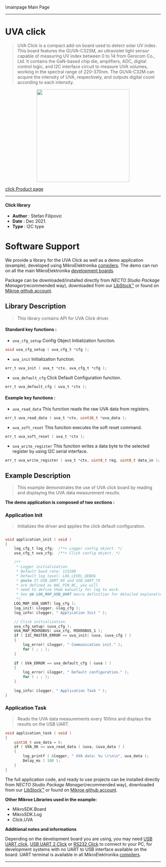\mainpage Main Page

---
# UVA click

> UVA Click is a compact add-on board used to detect solar UV index. This board features the GUVA-C32SM, an ultraviolet light sensor capable of measuring UV index between 0 to 14 from Genicom Co., Ltd. It contains the GaN-based chip die, amplifiers, ADC, digital control logic, and I2C interface circuit to measure UVA volumes, working in the spectral range of 220-370nm. The GUVA-C32M can acquire the intensity of UVA, respectively, and outputs digital count according to each intensity.

<p align="center">
  <img src="https://download.mikroe.com/images/click_for_ide/uva_click.png" height=300px>
</p>

[click Product page](https://www.mikroe.com/uva-click)

---


#### Click library

- **Author**        : Stefan Filipovic
- **Date**          : Dec 2021.
- **Type**          : I2C type


# Software Support

We provide a library for the UVA Click
as well as a demo application (example), developed using MikroElektronika
[compilers](https://www.mikroe.com/necto-studio).
The demo can run on all the main MikroElektronika [development boards](https://www.mikroe.com/development-boards).

Package can be downloaded/installed directly from *NECTO Studio Package Manager*(recommended way), downloaded from our [LibStock&trade;](https://libstock.mikroe.com) or found on [Mikroe github account](https://github.com/MikroElektronika/mikrosdk_click_v2/tree/master/clicks).

## Library Description

> This library contains API for UVA Click driver.

#### Standard key functions :

- `uva_cfg_setup` Config Object Initialization function.
```c
void uva_cfg_setup ( uva_cfg_t *cfg );
```

- `uva_init` Initialization function.
```c
err_t uva_init ( uva_t *ctx, uva_cfg_t *cfg );
```

- `uva_default_cfg` Click Default Configuration function.
```c
err_t uva_default_cfg ( uva_t *ctx );
```

#### Example key functions :

- `uva_read_data` This function reads the raw UVA data from registers.
```c
err_t uva_read_data ( uva_t *ctx, uint16_t *uva_data );
```

- `uva_soft_reset` This function executes the soft reset command.
```c
err_t uva_soft_reset ( uva_t *ctx );
```

- `uva_write_register` This function writes a data byte to the selected register by using I2C serial interface.
```c
err_t uva_write_register ( uva_t *ctx, uint8_t reg, uint8_t data_in );
```

## Example Description

> This example demonstrates the use of UVA click board by reading and displaying the UVA data measurement results.

**The demo application is composed of two sections :**

### Application Init

> Initializes the driver and applies the click default configuration.

```c

void application_init ( void )
{
    log_cfg_t log_cfg;  /**< Logger config object. */
    uva_cfg_t uva_cfg;  /**< Click config object. */

    /** 
     * Logger initialization.
     * Default baud rate: 115200
     * Default log level: LOG_LEVEL_DEBUG
     * @note If USB_UART_RX and USB_UART_TX 
     * are defined as HAL_PIN_NC, you will 
     * need to define them manually for log to work. 
     * See @b LOG_MAP_USB_UART macro definition for detailed explanation.
     */
    LOG_MAP_USB_UART( log_cfg );
    log_init( &logger, &log_cfg );
    log_info( &logger, " Application Init " );

    // Click initialization.
    uva_cfg_setup( &uva_cfg );
    UVA_MAP_MIKROBUS( uva_cfg, MIKROBUS_1 );
    if ( I2C_MASTER_ERROR == uva_init( &uva, &uva_cfg ) ) 
    {
        log_error( &logger, " Communication init." );
        for ( ; ; );
    }
    
    if ( UVA_ERROR == uva_default_cfg ( &uva ) )
    {
        log_error( &logger, " Default configuration." );
        for ( ; ; );
    }
    
    log_info( &logger, " Application Task " );
}

```

### Application Task

> Reads the UVA data measurements every 100ms and displays the results on the USB UART.

```c
void application_task ( void )
{
    uint16_t uva_data = 0;
    if ( UVA_OK == uva_read_data ( &uva, &uva_data ) )
    {
        log_printf ( &logger, " UVA data: %u \r\n\n", uva_data );
        Delay_ms ( 100 );
    }
}
```

The full application code, and ready to use projects can be installed directly from *NECTO Studio Package Manager*(recommended way), downloaded from our [LibStock&trade;](https://libstock.mikroe.com) or found on [Mikroe github account](https://github.com/MikroElektronika/mikrosdk_click_v2/tree/master/clicks).

**Other Mikroe Libraries used in the example:**

- MikroSDK.Board
- MikroSDK.Log
- Click.UVA

**Additional notes and informations**

Depending on the development board you are using, you may need
[USB UART click](https://www.mikroe.com/usb-uart-click),
[USB UART 2 Click](https://www.mikroe.com/usb-uart-2-click) or
[RS232 Click](https://www.mikroe.com/rs232-click) to connect to your PC, for
development systems with no UART to USB interface available on the board. UART
terminal is available in all MikroElektronika
[compilers](https://shop.mikroe.com/compilers).

---
